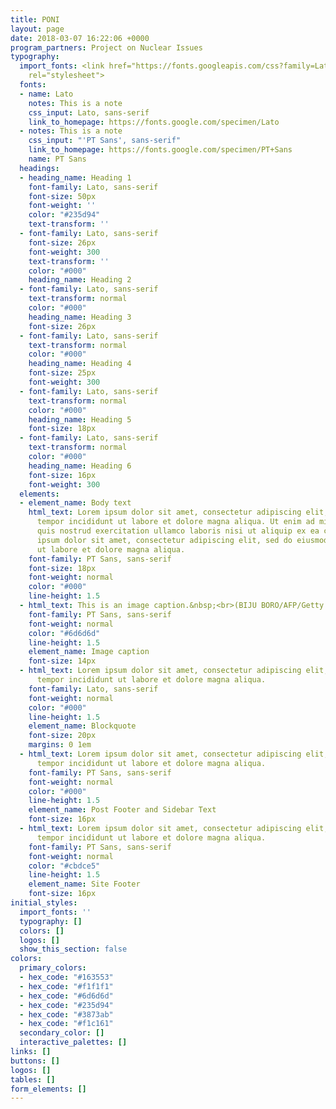 ```yaml
---
title: PONI
layout: page
date: 2018-03-07 16:22:06 +0000
program_partners: Project on Nuclear Issues
typography:
  import_fonts: <link href="https://fonts.googleapis.com/css?family=Lato:300,400,700|PT+Sans"
    rel="stylesheet">
  fonts:
  - name: Lato
    notes: This is a note
    css_input: Lato, sans-serif
    link_to_homepage: https://fonts.google.com/specimen/Lato
  - notes: This is a note
    css_input: "'PT Sans', sans-serif"
    link_to_homepage: https://fonts.google.com/specimen/PT+Sans
    name: PT Sans
  headings:
  - heading_name: Heading 1
    font-family: Lato, sans-serif
    font-size: 50px
    font-weight: ''
    color: "#235d94"
    text-transform: ''
  - font-family: Lato, sans-serif
    font-size: 26px
    font-weight: 300
    text-transform: ''
    color: "#000"
    heading_name: Heading 2
  - font-family: Lato, sans-serif
    text-transform: normal
    color: "#000"
    heading_name: Heading 3
    font-size: 26px
  - font-family: Lato, sans-serif
    text-transform: normal
    color: "#000"
    heading_name: Heading 4
    font-size: 25px
    font-weight: 300
  - font-family: Lato, sans-serif
    text-transform: normal
    color: "#000"
    heading_name: Heading 5
    font-size: 18px
  - font-family: Lato, sans-serif
    text-transform: normal
    color: "#000"
    heading_name: Heading 6
    font-size: 16px
    font-weight: 300
  elements:
  - element_name: Body text
    html_text: Lorem ipsum dolor sit amet, consectetur adipiscing elit, sed do eiusmod
      tempor incididunt ut labore et dolore magna aliqua. Ut enim ad minim veniam,
      quis nostrud exercitation ullamco laboris nisi ut aliquip ex ea commodo consequat.<br><br>Lorem
      ipsum dolor sit amet, consectetur adipiscing elit, sed do eiusmod tempor incididunt
      ut labore et dolore magna aliqua.
    font-family: PT Sans, sans-serif
    font-size: 18px
    font-weight: normal
    color: "#000"
    line-height: 1.5
  - html_text: This is an image caption.&nbsp;<br>(BIJU BORO/AFP/Getty Images)
    font-family: PT Sans, sans-serif
    font-weight: normal
    color: "#6d6d6d"
    line-height: 1.5
    element_name: Image caption
    font-size: 14px
  - html_text: Lorem ipsum dolor sit amet, consectetur adipiscing elit, sed do eiusmod
      tempor incididunt ut labore et dolore magna aliqua.
    font-family: Lato, sans-serif
    font-weight: normal
    color: "#000"
    line-height: 1.5
    element_name: Blockquote
    font-size: 20px
    margins: 0 1em
  - html_text: Lorem ipsum dolor sit amet, consectetur adipiscing elit, sed do eiusmod
      tempor incididunt ut labore et dolore magna aliqua.
    font-family: PT Sans, sans-serif
    font-weight: normal
    color: "#000"
    line-height: 1.5
    element_name: Post Footer and Sidebar Text
    font-size: 16px
  - html_text: Lorem ipsum dolor sit amet, consectetur adipiscing elit, sed do eiusmod
      tempor incididunt ut labore et dolore magna aliqua.
    font-family: PT Sans, sans-serif
    font-weight: normal
    color: "#cbdce5"
    line-height: 1.5
    element_name: Site Footer
    font-size: 16px
initial_styles:
  import_fonts: ''
  typography: []
  colors: []
  logos: []
  show_this_section: false
colors:
  primary_colors:
  - hex_code: "#163553"
  - hex_code: "#f1f1f1"
  - hex_code: "#6d6d6d"
  - hex_code: "#235d94"
  - hex_code: "#3873ab"
  - hex_code: "#f1c161"
  secondary_color: []
  interactive_palettes: []
links: []
buttons: []
logos: []
tables: []
form_elements: []
---
```

